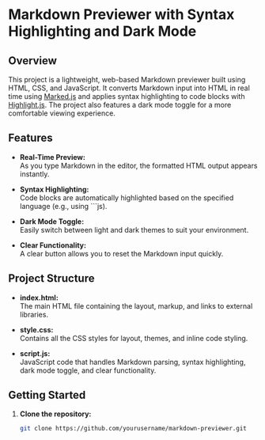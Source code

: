 # Markdown Previewer with Syntax Highlighting and Dark Mode

## Overview

This project is a lightweight, web-based Markdown previewer built using HTML, CSS, and JavaScript. It converts Markdown input into HTML in real time using [Marked.js](https://github.com/markedjs/marked) and applies syntax highlighting to code blocks with [Highlight.js](https://highlightjs.org/). The project also features a dark mode toggle for a more comfortable viewing experience.

## Features

- **Real-Time Preview:**  
  As you type Markdown in the editor, the formatted HTML output appears instantly.
  
- **Syntax Highlighting:**  
  Code blocks are automatically highlighted based on the specified language (e.g., using ```js).

- **Dark Mode Toggle:**  
  Easily switch between light and dark themes to suit your environment.

- **Clear Functionality:**  
  A clear button allows you to reset the Markdown input quickly.

## Project Structure

- **index.html:**  
  The main HTML file containing the layout, markup, and links to external libraries.

- **style.css:**  
  Contains all the CSS styles for layout, themes, and inline code styling.

- **script.js:**  
  JavaScript code that handles Markdown parsing, syntax highlighting, dark mode toggle, and clear functionality.

## Getting Started

1. **Clone the repository:**

   ```bash
   git clone https://github.com/yourusername/markdown-previewer.git
